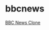 # bbcnews

<a href="http://htmlpreview.github.io/?https://github.com/jenthebest/bbcnews/blob/master/index.html">BBC News Clone</a>